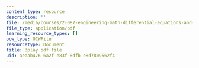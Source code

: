 ```yaml
---
content_type: resource
description: ''
file: /media/courses/2-087-engineering-math-differential-equations-and-linear-algebra-fall-2014/aeaab4766a2fe83f8dfbe8d7809562f4_4X0SGGrXDiI.pdf
file_type: application/pdf
learning_resource_types: []
ocw_type: OCWFile
resourcetype: Document
title: 3play pdf file
uid: aeaab476-6a2f-e83f-8dfb-e8d7809562f4
---
```

